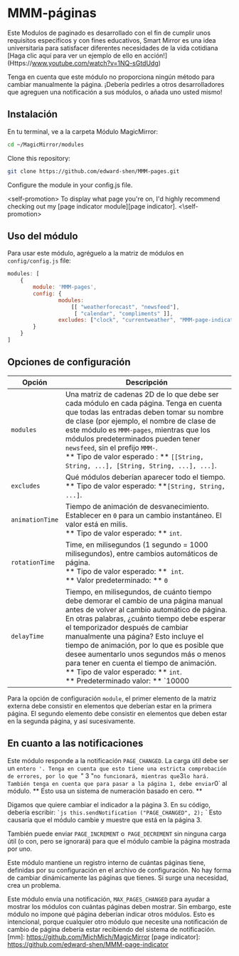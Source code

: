 

# MMM-páginas

Este Modulos de paginado es desarrollado con el fin de cumplir unos requisitos especificos y con fines educativos, Smart Mirror es una idea universitaria para satisfacer diferentes necesidades de la vida cotidiana
[Haga clic aquí para ver un ejemplo de ello en acción!] (Https://www.youtube.com/watch?v=1NQ-sGtdUdg)

Tenga en cuenta que este módulo no proporciona ningún método para cambiar manualmente la página. ¡Debería pedirles a otros desarrolladores que agreguen una notificación a sus módulos, o añada uno usted mismo!

## Instalación

En tu terminal, ve a la carpeta Módulo MagicMirror:

```bash
cd ~/MagicMirror/modules
```
Clone this repository:
```bash
git clone https://github.com/edward-shen/MMM-pages.git
```
Configure the module in your config.js file.

\<self-promotion>
To display what page you're on, I'd highly recommend checking out my [page indicator module][page indicator].
\<\\self-promotion>


## Uso del módulo

Para usar este módulo, agréguelo a la matriz de módulos en `config/config.js` file:
```js
modules: [
    {
        module: 'MMM-pages',
        config: {
                modules:
                    [[ "weatherforecast", "newsfeed"],
                     [ "calendar", "compliments" ]],
                excludes: ["clock", "currentweather", "MMM-page-indicator"],
        }
    }
]
```

## Opciones de configuración

Opción | Descripción
------ | -----------
`modules` | Una matriz de cadenas 2D de lo que debe ser cada módulo en cada página. Tenga en cuenta que todas las entradas deben tomar su nombre de clase (por ejemplo, el nombre de clase de este módulo es `MMM-pages`, mientras que los módulos predeterminados pueden tener` newsfeed`, sin el prefijo `MMM-`. <br/> ** Tipo de valor esperado : ** `[[String, String, ...], [String, String, ...], ...]`.
`excludes` | Qué módulos deberían aparecer todo el tiempo. <br/> ** Tipo de valor esperado: **` [String, String, ...] `.
`animationTime` | Tiempo de animación de desvanecimiento. Establecer en `0` para un cambio instantáneo. El valor está en milis. <br/> ** Tipo de valor esperado: ** `int`.
`rotationTime` | Time, en milisegundos (1 segundo = 1000 milisegundos), entre cambios automáticos de página. <br/> ** Tipo de valor esperado: **` int`. <br/> ** Valor predeterminado: ** `0 `
`delayTime` | Tiempo, en milisegundos, de cuánto tiempo debe demorar el cambio de una página manual antes de volver al cambio automático de página. En otras palabras, ¿cuánto tiempo debe esperar el temporizador después de cambiar manualmente una página? Esto incluye el tiempo de animación, por lo que es posible que desee aumentarlo unos segundos más o menos para tener en cuenta el tiempo de animación. <br/> ** Tipo de valor esperado: ** `int`. <br/> ** Predeterminado valor: ** `10000

Para la opción de configuración `module`, el primer elemento de la matriz externa debe consistir en elementos que deberían estar en la primera página. El segundo elemento debe consistir en elementos que deben estar en la segunda página, y así sucesivamente.

## En cuanto a las notificaciones

Este módulo responde a la notificación `PAGE_CHANGED`. La carga útil debe ser un `entero '. Tenga en cuenta que esto tiene una estricta comprobación de errores, por lo que `" 3 "` no funcionará, mientras que `3` lo hará. También tenga en cuenta que para pasar a la página 1, debe enviar `0` al módulo. ** Esto usa un sistema de numeración basado en cero. **

Digamos que quiere cambiar el indicador a la página 3. En su código, debería escribir:
`` `js
this.sendNotification ("PAGE_CHANGED", 2);
`` `
Esto causaría que el módulo cambie y muestre que está en la página 3.

También puede enviar `PAGE_INCREMENT` o` PAGE_DECREMENT` sin ninguna carga útil (o con, pero se ignorará) para que el módulo cambie la página mostrada por uno.

Este módulo mantiene un registro interno de cuántas páginas tiene, definidas por su configuración en el archivo de configuración. No hay forma de cambiar dinámicamente las páginas que tienes. Si surge una necesidad, crea un problema.

Este módulo envía una notificación, `MAX_PAGES_CHANGED` para ayudar a mostrar los módulos con cuántas páginas deben mostrar. Sin embargo, este módulo no impone qué página deberían indicar otros módulos. Esto es intencional, porque cualquier otro módulo que necesite una notificación de cambio de página debería estar recibiendo del sistema de notificación.
[mm]: https://github.com/MichMich/MagicMirror
[page indicator]: https://github.com/edward-shen/MMM-page-indicator
